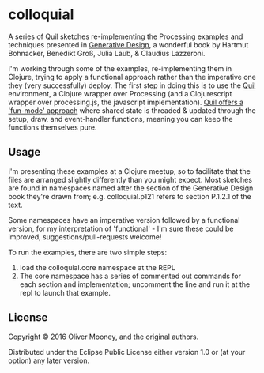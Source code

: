 # colloquial

A series of Quil sketches re-implementing the Processing examples and techniques presented in [Generative Design](http://www.generative-gestaltung.de), a wonderful book by Hartmut Bohnacker, Benedikt Groß, Julia Laub, & Claudius Lazzeroni. 

I'm working through some of the examples, re-implementing them in Clojure, trying to apply a functional approach rather than the imperative one they (very successfully) deploy. The first step in doing this is to use the [Quil](http://quil.info) environment, a Clojure wrapper over Processing (and a Clojurescript wrapper over processing.js, the javascript implementation). [Quil offers a 'fun-mode' approach](https://github.com/quil/quil/wiki/Functional-mode-%28fun-mode%29) where shared state is threaded & updated through the setup, draw, and event-handler functions, meaning you can keep the functions themselves pure.

## Usage

I'm presenting these examples at a Clojure meetup, so to facilitate that the files are arranged slightly differently than you might expect. Most sketches are found in namespaces named after the section of the Generative Design book they're drawn from; e.g. colloquial.p121 refers to section P.1.2.1 of the text. 

Some namespaces have an imperative version followed by a functional version, for my interpretation of 'functional' - I'm sure these could be improved, suggestions/pull-requests welcome!

To run the examples, there are two simple steps:

1. load the colloquial.core namespace at the REPL
2. The core namespace has a series of commented out commands for each section and implementation; uncomment the line and run it at the repl to launch that example.

## License

Copyright © 2016 Oliver Mooney, and the original authors.

Distributed under the Eclipse Public License either version 1.0 or (at
your option) any later version.
